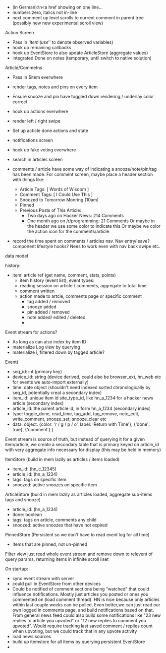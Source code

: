  * (in German):\n<a href showing on one line...
 * numbers zero, italics not in-line
 * next comment up level scrolls to current comment in parent tree
 (possibly new new experimental scroll view)

Action Screen
 * Pass in '$item'  (use '$' to denote observed variables)
 * hook up remaining callbacks
 * hook up EventStore to also update ArticleStore (aggregate values)
 * integrated Done on notes (temporary, until switch to native solution)

Article/Commetns
* Pass in $item everwhere
* render tags, notes and pins on every item
* Ensure snooze and pin have toggled down rendering / underlay color
correct
* hook up actions everwhere
* render left / right swipe
* Set up acticle done actions and state

 * notifications screen


 * hook up fake voting everwhere

 * search in articles screen
 
 * comments / article have some way of indicating a
   snooze/note/pin/tag has been made. For comment screen, maybe place
   a header section with things like:
   - Article Tags: [ Words of Wisdom ]
   - Comment Tags: [ I Could Use This ]
   - Snoozed to Tomorrow Monring (10am)
   - Pinned
   - Previous Posts of This Article:
     - Two days ago on Hacker News: 214 Comments
     - One month ago on /r/programming: 21 Comments
     Or maybe in the header we use some color to indicate this
     Or maybe we color the action icon for the comments/article

 * record the time spent on comments / articles nav. Nav entry/leave?
   component lifestyle hooks? Nees to work even with nav back swipe etc.


data model

history:
- item: article ref (get name, comment, stats, points)
  - item history (event list), event types:
   - reading session on article / comments, aggregate to total time
    - comment written  
    - action made to artcle, comments page or specific comment
      - tag added / removed
      - snooze added
      - pin added  / removed
      - note added/ edited / deleted
      -


Event stream for actions?
 - As long as can also index by item ID
- materialize Log view by querying
- materialize i, filtered down by tagged article?

Event{
- seq_id: int (primary key)
- device_id: string (device derived, could also be browser_ext, hn_web
  etc for events we auto-import externally)
- time: date object (shouldn't need indexed sorted chronologically by seq_id, potentially creat a secondary index)
- item_id: unique item id site_type_id, like hn_a_1234 for a hacker
news article (secondary index)
- article_id: the parent article id, in form hn_a_1234  (secondary index)
- type: toggle_done, read_time, tag_add, tag_remove, note_edit, write_comment,
snooze_set, snooze_clear etc
- data: object. {color: 'r / g / p / o', label: 'Return with Time'},
{'done': true}, {'comment'}
}

Event stream is source of truth, but instead of querying it for a
given item/article, we create a secondary table that is primary keyed
on article_id with very aggregate info necessary for display (this may
be held in memory)

ItemStore (build in mem lazily as articles / items loaded)
- item_id: (hn_c_12345)
- article_id: (hn_a_1234)
- tags: tags on specific item
- snoozed: active snoozes on specific item

ArticleStore (build in mem lazily as articles loaded, aggregate
sub-items tags and snooze)
- article_id: (hn_a_1234)
- done: boolean 
- tags: tags on article, comments any child
- snoozed: active snoozes that have not expired

PinnedStore (Persistent so we don't have to read event log for all time)
- Items that are pinned, not un-pinned

Filter view just read whole event stream and remove down to relevent
of query params, returning items in infinite scroll liset


On startup:
- sync event stream with server
 - could pull in EventStore from other devices
 - Could be notified of comment sections being "watched" that could
   influence notifications. Mostly just articles you posted or ones
   you commented on (load comment thread). HN is nice because only
   articles within last couple weeks can be polled. Even better,we can
   just read our own logged in comments page, and build notifications
   based on that. From general news feed could also build some
   notifications like "23 new replies to article you upvoted" or "12
   new replies to comment you upvoted". Would require tracking last
   saved comment / replies count when upvoting, but we could track
   that in any upvote activity
- load news sources
- build up itemstore for all items by querying persistent EventStore
 - 
